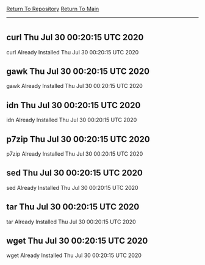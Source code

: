[Return To Repository](https://github.com/deathbybandaid/piholeparser/)
[Return To Main](https://github.com/deathbybandaid/piholeparser/blob/master/RecentRunLogs/Mainlog.md)
____________________________________
# 
## curl Thu Jul 30 00:20:15 UTC 2020
curl Already Installed Thu Jul 30 00:20:15 UTC 2020
## gawk Thu Jul 30 00:20:15 UTC 2020
gawk Already Installed Thu Jul 30 00:20:15 UTC 2020
## idn Thu Jul 30 00:20:15 UTC 2020
idn Already Installed Thu Jul 30 00:20:15 UTC 2020
## p7zip Thu Jul 30 00:20:15 UTC 2020
p7zip Already Installed Thu Jul 30 00:20:15 UTC 2020
## sed Thu Jul 30 00:20:15 UTC 2020
sed Already Installed Thu Jul 30 00:20:15 UTC 2020
## tar Thu Jul 30 00:20:15 UTC 2020
tar Already Installed Thu Jul 30 00:20:15 UTC 2020
## wget Thu Jul 30 00:20:15 UTC 2020
wget Already Installed Thu Jul 30 00:20:15 UTC 2020
